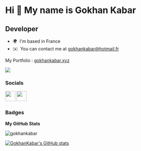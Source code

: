 Hi 👋 My name is Gokhan Kabar
=============================

Developer
---------

* 🌍  I'm based in France
* ✉️  You can contact me at [gokhankabar@hotmail.fr](mailto:gokhankabar@hotmail.fr)

My Portfolio : [gokhankabar.xyz](https://gokhankabar.xyz/)

<a href="https://www.github.com/GokhanKabar" target="_blank" rel="noreferrer"><img
src="https://img.shields.io/github/followers/GokhanKabar?logo=github&style=for-the-badge&color=facc15&labelColor=000000" /></a>



### Socials

<p align="left"> <a href="https://www.github.com/GokhanKabar" target="_blank" rel="noreferrer"><img src="https://raw.githubusercontent.com/danielcranney/readme-generator/main/public/icons/socials/github.svg" width="32" height="32" /></a> <a href="https://www.linkedin.com/in/gokhan-kabar/" target="_blank" rel="noreferrer"><img src="https://raw.githubusercontent.com/danielcranney/readme-generator/main/public/icons/socials/linkedin.svg" width="32" height="32" /></a></p>

### Badges

<b>My GitHub Stats</b>
<p><img align="center" src="https://github-readme-stats.vercel.app/api/top-langs?username=gokhankabar&show_icons=true&title_color=ffd500&text_color=ffffff&bg_color=000000&locale=en&layout=compact" alt="gokhankabar" /></p>

<a href="http://www.github.com/GokhanKabar"><img src="https://github-readme-stats.vercel.app/api?username=GokhanKabar&show_icons=true&hide=&count_private=true&title_color=facc15&text_color=ffffff&icon_color=facc15&bg_color=000000&hide_border=true&show_icons=true" alt="GokhanKabar's GitHub stats" /></a>
